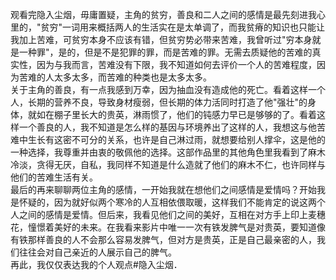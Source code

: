 
<BlogInfo id="1083" title="隐入尘烟" author="小格" pv=0 read_times=0 pre_cost_time="34" category="杂谈" tag_list="['']" create_time="2022.09.26 22:00:51.507209" update_time="2022.09.26 22:00:51" />

观看完隐入尘烟，毋庸置疑，主角的贫穷，善良和二人之间的感情是最先刻进我心里的，"贫穷"一词用来概括两人的生活实在是太单调了，而我贫瘠的知识也只能让我加上苦难，可贫穷本身不应该有错，但贫穷势必带来苦难，我曾听过"穷本身就是一种罪"，是的，但是不是犯罪的罪，而是苦难的罪。无需去质疑他的苦难的真实性，因为与我而言，苦难没有下限，我不知道如何去评价一个人的苦难程度，因为苦难的人太多太多，而苦难的种类也是太多太多。  
关于主角的善良，有一点我感到万幸，因为抽血没有造成他的死亡。看着这样一个人，长期的营养不良，导致身材瘦弱，但长期的体力活同时打造了他"强壮"的身体，就如在棚子里长大的贵英，淋雨惯了，他们的钝感力早已是够够的了。看着这样一个善良的人，我不知道是怎么样的基因与环境养出了这样的人，我想这与他苦难中生长有这密不可分的关系，也许是自己淋过雨，就想要给别人撑伞，这是他的一种选择，我尊重并由衷的敬佩他的选择。这部作品里的其他角色里我看到了麻木冷淡，贪得无厌，自私，我同样不知道是什么造就了他们的麻木不仁，也许同样与他们的苦难生活有关。  
最后的再来聊聊两位主角的感情，一开始我就在想他们之间感情是爱情吗？开始我是怀疑的，因为就好似两个寒冷的人互相依偎取暖，这样我们不能肯定的说这两个人之间的感情是爱情。但后来，我看见他们之间的美好，互相在对方手上印上麦穗花，憧憬着美好的未来。在我看来影片中唯一一次有铁发脾气是对贵英，要知道像有铁那样善良的人不会那么容易发脾气，但对方是贵英，正是自己最亲密的人，我们往往会对自己亲近的人展示自己的脾气。  
再此，我仅仅表达我的个人观点#隐入尘烟．


